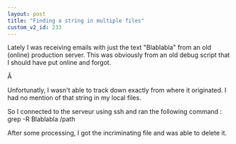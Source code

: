 ```yaml
---
layout: post
title: "Finding a string in multiple files"
custom_v2_id: 233
---
```


Lately I was receiving emails with just the text "Blablabla" from an old
(online) production server. This was obviously from an old debug script that I
should have put online and forgot.

Â

Unfortunatly, I wasn't able to track down exactly from where it originated. I
had no mention of that string in my local files.

So I connected to the serveur using ssh and ran the following command : grep
-R Blablabla /path

After some processing, I got the incriminating file and was able to delete it.

